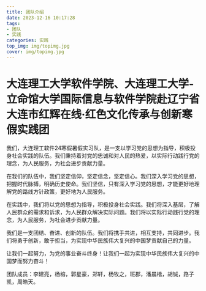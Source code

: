 ```yaml
---
title: 团队介绍
date: 2023-12-16 10:17:28
tags: 
- 团队 
- 实践
categories: 实践
top_img: img/topimg.jpg
cover: img/topimg.jpg
---
```

<h1>大连理工大学软件学院、大连理工大学-立命馆大学国际信息与软件学院赴辽宁省大连市红辉在线·红色文化传承与创新寒假实践团</h1>
<p>
我们，大连理工软件24寒假暑假实习队，是一支以学习党的思想为指导，积极投身社会实践的队伍。我们秉持着对党的忠诚和对人民的热爱，以实际行动践行党的理念，为人民服务，为社会进步贡献力量。

在我们的队伍中，我们坚定信仰，坚定信念，坚定信心。我们深入学习党的思想，把握时代脉搏，明确历史使命。我们坚信，只有深入学习党的思想，才能更好地理解党的路线方针政策，更好地为人民服务。

在实践中，我们将以党的思想为指导，积极投身社会实践。我们将深入基层，了解人民群众的需求和诉求，为人民群众解决实际问题。我们将以实际行动践行党的理念，为人民服务，为社会进步贡献力量。

我们是一支团结、奋进、创新的队伍。我们将携手共进，相互支持，共同进步。我们将勇于创新，敢于担当，为实现中华民族伟大复兴的中国梦贡献自己的力量。

让我们一起努力，为党的事业奋斗终身！让我们一起为实现中华民族伟大复兴的中国梦而努力奋斗！
</p>
<p>团队成员：李建亮，杨榕，郭星豪，郑轩，杨牧之，班郡，潘晨楷，胡铖，路子凯，周皓天。
</p>

